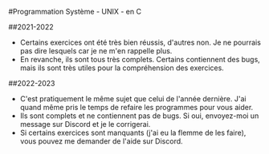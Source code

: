 #Programmation Système - UNIX - en C

##2021-2022

- Certains exercices ont été très bien réussis, d'autres non. Je ne pourrais pas dire lesquels car je ne m'en rappelle plus.
- En revanche, ils sont tous très complets. Certains contiennent des bugs, mais ils sont très utiles pour la compréhension des exercices.

##2022-2023

- C'est pratiquement le même sujet que celui de l'année dernière. J'ai quand même pris le temps de refaire les programmes pour vous aider.
- Ils sont complets et ne contiennent pas de bugs. Si oui, envoyez-moi un message sur Discord et je le corrigerai.
- Si certains exercices sont manquants (j'ai eu la flemme de les faire), vous pouvez me demander de l'aide sur Discord.

